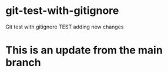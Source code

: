 # git-test-with-gitignore
Git test with gitignore
TEST adding new changes
# This is an update from the main branch
